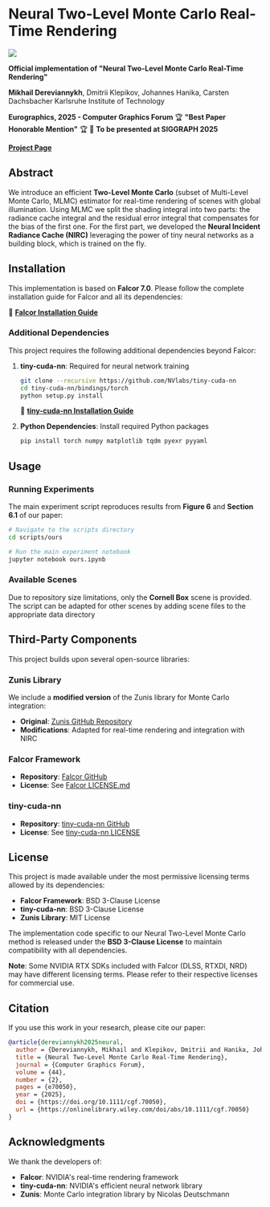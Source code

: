 # Neural Two-Level Monte Carlo Real-Time Rendering

![](TeaserNew.png)

**Official implementation of "Neural Two-Level Monte Carlo Real-Time Rendering"**

**Mikhail Dereviannykh**, Dmitrii Klepikov, Johannes Hanika, Carsten Dachsbacher
Karlsruhe Institute of Technology

**Eurographics, 2025 - Computer Graphics Forum**
🏆 **"Best Paper Honorable Mention"** 🏆
📅 **To be presented at SIGGRAPH 2025**

[**Project Page**](https://mishok43.github.io/nirc/)

## Abstract

We introduce an efficient **Two-Level Monte Carlo** (subset of Multi-Level Monte Carlo, MLMC) estimator for real-time rendering of scenes with global illumination. Using MLMC we split the shading integral into two parts: the radiance cache integral and the residual error integral that compensates for the bias of the first one. For the first part, we developed the **Neural Incident Radiance Cache (NIRC)** leveraging the power of tiny neural networks as a building block, which is trained on the fly.

## Installation

This implementation is based on **Falcor 7.0**. Please follow the complete installation guide for Falcor and all its dependencies:

📖 **[Falcor Installation Guide](https://github.com/NVIDIAGameWorks/Falcor)**

### Additional Dependencies

This project requires the following additional dependencies beyond Falcor:

1. **tiny-cuda-nn**: Required for neural network training
   ```bash
   git clone --recursive https://github.com/NVlabs/tiny-cuda-nn
   cd tiny-cuda-nn/bindings/torch
   python setup.py install
   ```
   📖 **[tiny-cuda-nn Installation Guide](https://github.com/NVlabs/tiny-cuda-nn)**

2. **Python Dependencies**: Install required Python packages
   ```bash
   pip install torch numpy matplotlib tqdm pyexr pyyaml
   ```

## Usage

### Running Experiments

The main experiment script reproduces results from **Figure 6** and **Section 6.1** of our paper:

```bash
# Navigate to the scripts directory
cd scripts/ours

# Run the main experiment notebook
jupyter notebook ours.ipynb
```

### Available Scenes

Due to repository size limitations, only the **Cornell Box** scene is provided. The script can be adapted for other scenes by adding scene files to the appropriate data directory


## Third-Party Components

This project builds upon several open-source libraries:

### Zunis Library
We include a **modified version** of the Zunis library for Monte Carlo integration:
- **Original**: [Zunis GitHub Repository](https://github.com/ndeutschmann/zunis)
- **Modifications**: Adapted for real-time rendering and integration with NIRC

### Falcor Framework
- **Repository**: [Falcor GitHub](https://github.com/NVIDIAGameWorks/Falcor)
- **License**: See [Falcor LICENSE.md](https://github.com/NVIDIAGameWorks/Falcor/blob/master/LICENSE.md)

### tiny-cuda-nn
- **Repository**: [tiny-cuda-nn GitHub](https://github.com/NVlabs/tiny-cuda-nn)
- **License**: See [tiny-cuda-nn LICENSE](https://github.com/NVlabs/tiny-cuda-nn/blob/master/LICENSE)

## License

This project is made available under the most permissive licensing terms allowed by its dependencies:

- **Falcor Framework**: BSD 3-Clause License
- **tiny-cuda-nn**: BSD 3-Clause License
- **Zunis Library**: MIT License

The implementation code specific to our Neural Two-Level Monte Carlo method is released under the **BSD 3-Clause License** to maintain compatibility with all dependencies.

**Note**: Some NVIDIA RTX SDKs included with Falcor (DLSS, RTXDI, NRD) may have different licensing terms. Please refer to their respective licenses for commercial use.

## Citation

If you use this work in your research, please cite our paper:

```bibtex
@article{dereviannykh2025neural,
  author = {Dereviannykh, Mikhail and Klepikov, Dmitrii and Hanika, Johannes and Dachsbacher, Carsten},
  title = {Neural Two-Level Monte Carlo Real-Time Rendering},
  journal = {Computer Graphics Forum},
  volume = {44},
  number = {2},
  pages = {e70050},
  year = {2025},
  doi = {https://doi.org/10.1111/cgf.70050},
  url = {https://onlinelibrary.wiley.com/doi/abs/10.1111/cgf.70050}
}
```

## Acknowledgments

We thank the developers of:
- **Falcor**: NVIDIA's real-time rendering framework
- **tiny-cuda-nn**: NVIDIA's efficient neural network library
- **Zunis**: Monte Carlo integration library by Nicolas Deutschmann
